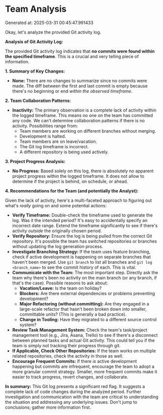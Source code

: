 # Team Analysis
Generated at: 2025-03-31 00:45:47.991433

Okay, let's analyze the provided Git activity log.

**Analysis of Git Activity Log:**

The provided Git activity log indicates that **no commits were found within the specified timeframe**.  This is a crucial and very telling piece of information.

**1. Summary of Key Changes:**

*   **None:** There are no changes to summarize since no commits were made.  The diff between the first and last commit is empty because there's no beginning or end *within the observed timeframe*.

**2. Team Collaboration Patterns:**

*   **Inactivity:** The primary observation is a complete lack of activity within the logged timeframe.  This means no one on the team has committed any code.  We can't determine collaboration patterns if there is no activity.  Possibilities range from:
    *   Team members are working on different branches without merging.
    *   Development is halted.
    *   Team members are on leave/vacation.
    *   The Git log timeframe is incorrect.
    *   A different repository is being used actively.

**3. Project Progress Analysis:**

*   **No Progress:** Based solely on this log, there is absolutely no apparent project progress within the logged timeframe. It does not allow to determine if the project is behind, on schedule, or ahead.

**4. Recommendations for the Team (and potentially the Analyst):**

Given the lack of activity, here's a multi-faceted approach to figuring out what's *really* going on and some potential actions:

*   **Verify Timeframe:**  Double-check the timeframe used to generate the log.  Was it the intended period?  It's easy to accidentally specify an incorrect date range.  Extend the timeframe significantly to see if there's activity *outside* the originally chosen period.
*   **Verify Repository:** Ensure the log is being pulled from the correct Git repository.  It's possible the team has switched repositories or branches without updating the log generation process.
*   **Investigate Branching Strategy:**  If the team uses feature branching, check if active development is happening on separate branches that haven't been merged.  Use `git branch` to list all branches and `git log <branch_name>` to see the commit history of each.  This is vital.
*   **Communicate with the Team:**  The most important step.  Directly ask the team why there's been no activity on the main branch (or any branch, if that's the case).  Possible reasons to ask about:
    *   **Vacation/Leave:** Is the team on holiday?
    *   **Blockers:** Are there external dependencies or problems preventing development?
    *   **Major Refactoring (without committing):** Are they engaged in a large-scale refactor that hasn't been broken down into smaller, committable units?  (This is generally a bad practice).
    *   **Change in Tooling:** Have they migrated to a different source control system?
*   **Review Task Management System:**  Check the team's task/project management tool (e.g., Jira, Asana, Trello) to see if there's a disconnect between planned tasks and actual Git activity. This could tell you if the team is simply not tracking their progress through git.
*   **If Applicable, Check Other Repositories:** If the team works on multiple related repositories, check the activity in those as well.
*   **Encourage Frequent Commits:** If there *is* active development happening but commits are infrequent, encourage the team to adopt a more granular commit strategy.  Smaller, more frequent commits make it easier to track progress, revert changes, and collaborate.

**In summary:** This Git log presents a significant red flag. It suggests a complete lack of code changes during the analyzed period.  Further investigation and communication with the team are critical to understanding the situation and addressing any underlying issues.  Don't jump to conclusions; gather more information first.
